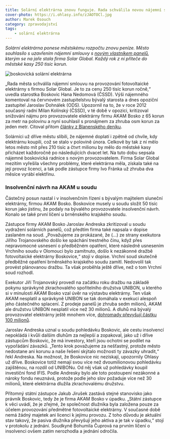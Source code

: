 ```yaml
---
title: Solární elektrárna znovu funguje. Rada schválila novou nájemní smlouvu
cover-photo: https://i.ohlasy.info/zJAOTOCl.jpg
author: Marek Osouch
category: zpravodajství
tags:
    - solární elektrárna
---
```


*Solární elektrárna ponese městskému rozpočtu znovu peníze. Město souhlasilo s uzavřením nájemní smlouvy s [novým vlastníkem panelů](http://ohlasy.info/clanky/2016/03/elektrarna-koupena.html), kterým se na jaře stala firma Solar Global. Každý rok z ní přiteče do městské kasy 250 tisíc korun.*

<img src="https://i.ohlasy.info/zJAOTOC.jpg" alt="boskovická solární elektrárna" class="img-responsive img-popup" data-author="Marek Osouch">

„Rada města schválila nájemní smlouvu na provozování fotovoltaické elektrárny s firmou Solar Global. Je to za cenu 250 tisíc korun ročně,“ uvedla starostka Boskovic Hana Nedomová (ČSSD). Výši nájemného komentoval na červnovém zastupitelstvu bývalý starosta a dnes opoziční zastupitel Jaroslav Dohnálek (ODS). Upozornil na to, že v roce 2012 současný radní Milan Kolínský (ČSSD), v té době v opozici, kritizoval snižování nájmu pro provozovatele elektrárny firmu AKAM Bosko z 65 korun za metr na polovinu a nyní souhlasil s pronájmem za zhruba osm korun za jeden metr. Citoval přitom [články z Blanenského deníku](http://blanensky.denik.cz/zpravy_region/nizsi-najem-budou-chtit-vsichni-kritizuje-opozice-radni-20120514.html).

Solárníci už dříve městu slíbili, že nájemné doplatí i zpětně od chvíle, kdy elektrárnu koupili, což se stalo v polovině února. Celkově by tak z ní mělo letos město mít přes 210 tisíc a čtvrt milionu by mělo do městské kasy přicházet každoročně po následujících dvacet let. Na tuto dobu sepsala nájemné boskovická radnice s novým provozovatelem. Firma Solar Global mezitím vyřešila všechny problémy, které elektrárna měla, získala také na její provoz licenci, a tak podle zástupce firmy Ivo Fránka už zhruba dva měsíce vyrábí elektřinu.

### Insolvenční návrh na AKAM u soudu

Částečný posun nastal i v insolvenčním řízení s bývalým majitelem sluneční elektrárny, firmou AKAM Bosko. Boskovice musely u soudu složit 50 tisíc korun jako jistinu, že podaly na bývalého provozovatele insolvenční návrh. Konalo se také první líčení u brněnského krajského soudu.

Zástupce firmy AKAM Bosko Jaroslav Andreska zkritizoval u soudu vydražení solárních panelů, což předtím firma také napsala v dopise zaslaném na soud. „Považujeme za prokázané, že (…) ze strany exekutora Jiřího Trojanovského došlo ke spáchání trestného činu, když přes nepravomocné usnesení o předběžném opatření, které následně usnesením Vrchního soudu v Olomouci bylo zamítnuto, došlo k nezákonné dražbě fotovoltaické elektrárny Boskovice,“ stojí v dopise. Vrchní soud skutečně předběžné opatření brněnského krajského soudu zamítl. Nedovolil tak provést plánovanou dražbu. Ta však proběhla ještě dříve, než o tom Vrchní soud rozhodl.

Exekutor Jiří Trojanovský provedl na začátku roku dražbu na základě pokynu správkyně zkrachovalého spořitelního družstva UNIBON, u kterého si v minulosti AKAM Bosko vzal úvěr na výstavbu elektrárny. Ten však AKAM nesplatil a správkyně UNIBON se tak domáhala v exekuci alespoň jeho částečného splacení. Z prodeje panelů je zhruba sedm milionů, AKAM ale družstvu UNIBON nesplatil více než 30 milionů. A dluhů má bývalý provozovatel elektrárny ještě mnohem více, [dohromady převyšují částku 100 milionů](http://ohlasy.info/clanky/2016/05/insolvence-akam.html).

Jaroslav Andreska uznal u soudu pohledávku Boskovic, ale cestu insolvencí nepokládá i kvůli dalším dluhům za nejlepší a zopakoval, jako už i dříve zástupcům Boskovic, že má investory, kteří jsou ochotni se podílet na vypořádání závazků. „Tento krok považujeme za nešťastný, protože město nedostane ani korunu a naše řešení skýtalo možnosti ty závazky uhradit,“ řekl Andreska. Na možnost, že Boskovice nic nezískají, upozornily Ohlasy už dříve. Boskovice totiž nemají svou více než dvoumilionovou pohledávku zajištěnou, na rozdíl od UNIBONu. Od něj však už pohledávky koupil investiční fond IFIS. Podle Andresky bylo ale toto postoupení nezákonné a nároky fondu neuznává, protože podle jeho slov požaduje více než 30 milionů, které elektrárna dlužila zkrachovalému družstvu.

Přítomný státní zástupce Jakub Jirušek zastává stejné stanovisko jako právník Boskovic, tedy že je firma AKAM Bosko v úpadku. „Státní zástupce k věci uvádí, že je zřejmé, že společnost dlužníka byla založena pouze za účelem provozování předmětné fotovoltaické elektrárny. V současné době nemá žádný majetek ani licenci k jejímu provozu. Z toho důvodu je aktuální stav takový, že pasiva dlužníka převyšují jeho aktiva a je tak v úpadku,“ stojí v protokolu z jednání. Soudkyně Bohumila Čuprová na prvním líčení o insolvenci ovšem zatím nerozhodla a jednání odročila.
